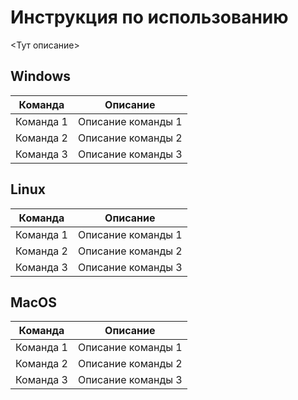 # Инструкция по использованию

<Тут описание>

## Windows

| Команда | Описание         |
| ------- | ---------------- |
| Команда 1 | Описание команды 1 |
| Команда 2 | Описание команды 2 |
| Команда 3 | Описание команды 3 |

## Linux

| Команда | Описание         |
| ------- | ---------------- |
| Команда 1 | Описание команды 1 |
| Команда 2 | Описание команды 2 |
| Команда 3 | Описание команды 3 |

## MacOS

| Команда | Описание         |
| ------- | ---------------- |
| Команда 1 | Описание команды 1 |
| Команда 2 | Описание команды 2 |
| Команда 3 | Описание команды 3 |
